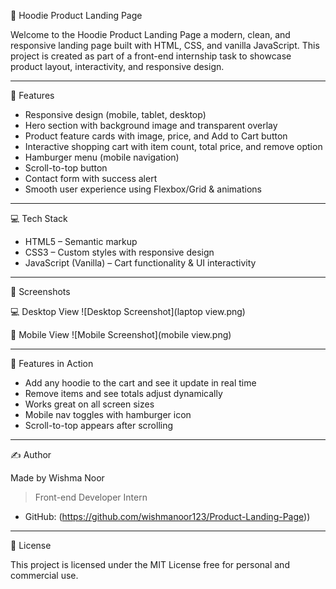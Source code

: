 🧥 Hoodie Product Landing Page

Welcome to the Hoodie Product Landing Page  a modern, clean, and responsive landing page built with HTML, CSS, and vanilla JavaScript. This project is created as part of a front-end internship task to showcase product layout, interactivity, and responsive design.

---

 🚀 Features

-  Responsive design (mobile, tablet, desktop)
-  Hero section with background image and transparent overlay
-  Product feature cards with image, price, and Add to Cart button
-  Interactive shopping cart with item count, total price, and remove option
-  Hamburger menu (mobile navigation)
-  Scroll-to-top button
-  Contact form with success alert
-  Smooth user experience using Flexbox/Grid & animations

---

💻 Tech Stack

- HTML5 – Semantic markup
- CSS3 – Custom styles with responsive design
- JavaScript (Vanilla) – Cart functionality & UI interactivity

---

📸 Screenshots

 💻 Desktop View
![Desktop Screenshot](laptop view.png)

 📱 Mobile View
![Mobile Screenshot](mobile view.png)

---

🧪 Features in Action

- Add any hoodie to the cart and see it update in real time
- Remove items and see totals adjust dynamically
- Works great on all screen sizes
- Mobile nav toggles with hamburger icon
- Scroll-to-top appears after scrolling

---

✍️ Author

Made by Wishma Noor 
> Front-end Developer Intern

- GitHub: (https://github.com/wishmanoor123/Product-Landing-Page))


---

 📄 License

This project is licensed under the MIT License free for personal and commercial use.


